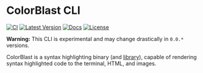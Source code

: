 # ColorBlast CLI

[![CI](https://github.com/vallentin/colorblast/actions/workflows/ci-colorblast-cli.yml/badge.svg)](https://github.com/vallentin/colorblast/actions/workflows/ci-colorblast-cli.yml)
[![Latest Version](https://img.shields.io/crates/v/colorblast-cli.svg)](https://crates.io/crates/colorblast-cli)
[![Docs](https://docs.rs/colorblast-cli/badge.svg)](https://docs.rs/colorblast-cli)
[![License](https://img.shields.io/github/license/vallentin/colorblast.svg)](https://github.com/vallentin/colorblast)

**Warning:** This CLI is experimental and may change drastically in `0.0.*` versions.

ColorBlast is a syntax highlighting binary (and [library]), capable of rendering syntax highlighted code to the terminal, HTML, and images.

[library]: https://crates.io/crates/colorblast
